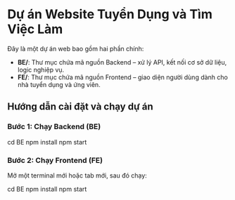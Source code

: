 # Dự án Website Tuyển Dụng và Tìm Việc Làm

Đây là một dự án web bao gồm hai phần chính:

- **BE/**: Thư mục chứa mã nguồn Backend – xử lý API, kết nối cơ sở dữ liệu, logic nghiệp vụ.
- **FE/**: Thư mục chứa mã nguồn Frontend – giao diện người dùng dành cho nhà tuyển dụng và ứng viên.

## Hướng dẫn cài đặt và chạy dự án

### Bước 1: Chạy Backend (BE)

cd BE
npm install
npm start

### Bước 2: Chạy Frontend (FE)

Mở một terminal mới hoặc tab mới, sau đó chạy:

cd BE
npm install
npm start